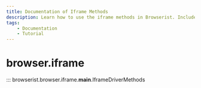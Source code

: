 ```yaml
---
title: Documentation of Iframe Methods
description: Learn how to use the iframe methods in Browserist. Includes code examples for beginners and advanced users for web scraping and browser automation.
tags:
    - Documentation
    - Tutorial
---
```


# browser.iframe

::: browserist.browser.iframe.__main__.IframeDriverMethods
